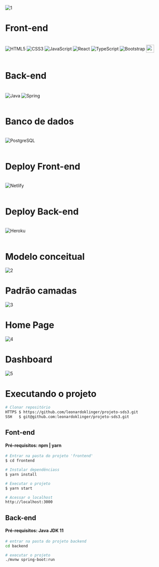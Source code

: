 ![1](https://user-images.githubusercontent.com/60360540/133094441-5b46eef2-9edf-47db-b393-5d5714eeda6c.jpg)

# Front-end

<div style="display: inline_block;"><br/>
    <img align="center" alt="HTML5" src="https://img.shields.io/badge/HTML5-E34F26?style=for-the-badge&logo=html5&logoColor=white" />
    <img align="center" alt="CSS3" src="https://img.shields.io/badge/CSS3-1572B6?style=for-the-badge&logo=css3&logoColor=white" />
    <img align="center" alt="JavaScript" src="https://img.shields.io/badge/JavaScript-323330?style=for-the-badge&logo=javascript&logoColor=F7DF1E" />
    <img align="center" alt="React" src="https://img.shields.io/badge/React-20232A?style=for-the-badge&logo=react&logoColor=61DAFB" />
    <img align="center" alt="TypeScript" src="https://img.shields.io/badge/TypeScript-007ACC?style=for-the-badge&logo=typescript&logoColor=white" />
    <img align="center" alt="Bootstrap" src="https://img.shields.io/badge/Bootstrap-563D7C?style=for-the-badge&logo=bootstrap&logoColor=white" />
    <img align="center" alt="apexcharts" src="https://pbs.twimg.com/profile_images/1047573616982814720/fYzCQZ9X.jpg" height="25px" width="25px" />
</div><br/>

# Back-end

<div style="display: inline_block"><br/>
    <img align="center" alt="Java" src="https://img.shields.io/badge/Java-ED8B00?style=for-the-badge&logo=java&logoColor=white" />
    <img align="center" alt="Spring" src="https://img.shields.io/badge/Spring-6DB33F?style=for-the-badge&logo=spring&logoColor=white" />  
</div><br/>

# Banco de dados

<div style="display: inline_block"><br/>
    <img align="center" alt="PostgreSQL" src="https://img.shields.io/badge/PostgreSQL-316192?style=for-the-badge&logo=postgresql&logoColor=white" />
</div><br/>

# Deploy Front-end

<div style="display: inline_block"><br/>
    <img align="center" alt="Netlify" src="https://img.shields.io/badge/Netlify-00C7B7?style=for-the-badge&logo=netlify&logoColor=white" />
</div><br/>

# Deploy Back-end

<div style="display: inline_block"><br/>
    <img align="center" alt="Heroku" src="https://img.shields.io/badge/Heroku-430098?style=for-the-badge&logo=heroku&logoColor=white" />
</div><br/>

# Modelo conceitual

![2](https://user-images.githubusercontent.com/60360540/133105147-496e6924-b413-4953-a1a6-87cda164e3b9.png)

# Padrão camadas

![3](https://user-images.githubusercontent.com/60360540/133105492-5e6fd706-70fe-4194-a8dc-a3b261e0f4a3.png)

# Home Page

![4](https://user-images.githubusercontent.com/60077995/134080660-954f12a1-d8b7-40fb-83b3-23b2d3532acd.png)

# Dashboard

![5](https://user-images.githubusercontent.com/60077995/134080462-32887f76-29e9-425b-b8ba-6f1a33a32210.png)

# Executando o projeto

```sh
# Clonar repositório
HTTPS $ https://github.com/leonardoklinger/projeto-sds3.git
SSH   $ git@github.com:leonardoklinger/projeto-sds3.git
```

## Font-end

#### Pré-requisitos: npm | yarn

```sh
# Entrar na pasta do projeto 'frontend'
$ cd frontend

# Instalar dependênciass
$ yarn install

# Executar o projeto
$ yarn start

# Acessar o localhost
http://localhost:3000
```

## Back-end

#### Pré-requisitos: Java JDK 11

```sh
# entrar na pasta do projeto backend
cd backend

# executar o projeto
./mvnw spring-boot:run
```
